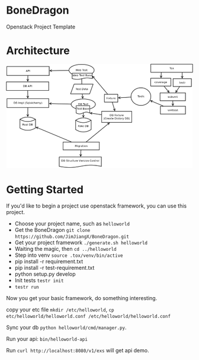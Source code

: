 BoneDragon
==========

Openstack Project Template

Architecture
========

![Alt text](/doc/pic/BoneDragon.png "Architecture")

Getting Started
========

If you'd like to begin a project use openstack framework, you can use this project.

  * Choose your project name, such as ``helloworld``
  * Get the BoneDragon ``git clone https://github.com/JimJiangX/BoneDragon.git``
  * Get your project framework `./generate.sh helloworld`
  * Waiting the magic, then `cd ../helloworld`
  * Step into venv `source .tox/venv/bin/active`
  * pip install -r requirement.txt
  * pip install -r test-requirement.txt
  * python setup.py develop
  * Init tests `testr init`
  * `testr run`

Now you get your basic framework, do something interesting.

copy your etc file `mkdir /etc/helloworld`, `cp etc/helloworld/helloworld.conf /etc/helloworld/helloworld.conf`

Sync your db  ``python helloworld/cmd/manager.py``.

Run your api: ``bin/helloworld-api``

Run `curl http://localhost:8080/v1/exs` will get api demo.

